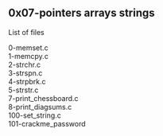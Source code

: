 ## 0x07-pointers arrays strings
List of files 

0-memset.c  
1-memcpy.c  
2-strchr.c  
3-strspn.c  
4-strpbrk.c  
5-strstr.c  
7-print_chessboard.c  
8-print_diagsums.c  
100-set_string.c  
101-crackme_password

